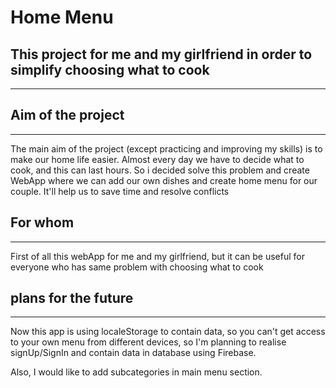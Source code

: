 # **Home Menu**

## This project for me and my girlfriend in order to simplify choosing what to cook

---

## **Aim of the project**

---

The main aim of the project (except practicing and improving my skills) is to make our home life easier. Almost every day we have to decide what to cook, and this can last hours. So i decided solve this problem and create WebApp where we can add our own dishes and create home menu for our couple. It'll help us to save time and resolve conflicts

## **For whom**

---

First of all this webApp for me and my girlfriend, but it can be useful for everyone who has same problem with choosing what to cook

## **plans for the future**

---

Now this app is using localeStorage to contain data, so you can't get access to your own menu from different devices, so I'm planning to realise signUp/SignIn and contain data in database using Firebase.

Also, I would like to add subcategories in main menu section.
